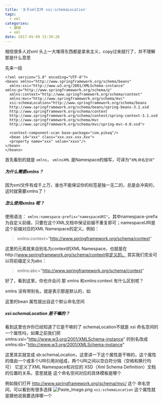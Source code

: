 ```yaml
---
title: '关于xml文件 xsi:schemaLocation'
tags:
  - xml
categories:
  - 基础
  - xml
date: 2017-05-09 15:39:28
---
```


相信很多人对xml 头上一大堆得东西都是拿来主义，copy过来就行了，并不理解那是什么意思

先来一段
```
<?xml version="1.0" encoding="UTF-8"?>
<beans xmlns="http://www.springframework.org/schema/beans"
  xmlns:xsi="http://www.w3.org/2001/XMLSchema-instance" xmlns:p="http://www.springframework.org/schema/p"
  xmlns:context="http://www.springframework.org/schema/context"
  xmlns:mvc="http://www.springframework.org/schema/mvc"
  xsi:schemaLocation="http://www.springframework.org/schema/beans  
  http://www.springframework.org/schema/beans/spring-beans-3.1.xsd  
  http://www.springframework.org/schema/context  
  http://www.springframework.org/schema/context/spring-context-3.1.xsd  
  http://www.springframework.org/schema/mvc  
  http://www.springframework.org/schema/mvc/spring-mvc-4.0.xsd">

  <context:component-scan base-package="com.pikaq"/>
  <bean id="xxx" class="xxx.xxx.xxx.Xxx">
  <property name="xxx" value="xxxx"/>
</bean>
</beans>
```

首先看到的就是  `xmlns`， `xmlnsXML` 是Namespace的缩写，可译为`“XML命名空间”`
##### 为什么需要xmlns？
因为xml文件有成千上万，谁也不能保证你的标签是独一无二的，总是会冲突的，这时就需要xmlns了！

##### 怎么使用xmlns 呢？

使用语法： `xmlns:namespace-prefix="namespaceURI"`。其中namespace-prefix为自定义前缀，只要在这个XML文档中保证前缀不重复即可；namespaceURI是这个前缀对应的XML Namespace的定义。例如：
>xmlns:context="http://www.springframework.org/schema/context"

这里的<component-scan/>元素就来自别名为context的XML Namespace，也就是在http://www.springframework.org/schema/context中定义的。
其实我们完全可以将前缀定义为abc：
>xmlns:abc="http://www.springframework.org/schema/context"

好了，看到这里，你也许会问 那  xmlns 和xmlns:context 有什么区别呢？

xmlns 没有带别名，就是表示那是默认的，如 
><bean id="xxx" class="xxx.xxx.xxx.Xxx">
  <property name="xxx" value="xxxx"/>
</bean>

这里的bean 属性就出自这个默认命名空间

##### xsi:schemaLocation 是干嘛的？
看到这里也许你已经知道了它是干嘛的了
schemaLocation不就是 xsi 命名空间的一个属性吗，如果之前我们把
xmlns:xsi="http://www.w3.org/2001/XMLSchema-instance" 的别名改成
xmlns:sb="http://www.w3.org/2001/XMLSchema-instance"

这里其实就变成 sb:schemaLocation，这里讲一下这个属性是干嘛的，这个属性的值由一个或多个URI引用对组成，两个URI之间以空白符分隔（空格和换行均可）
它定义了XML Namespace和对应的 XSD（Xml Schema Definition）文档的位置的关系，意思就是 这个命名空间对应的具体模板是哪个

例如我们打开 http://www.springframework.org/schema/mvc/ 这个 命名空间，可以看到有很多选择
![Paste_Image.png](http://upload-images.jianshu.io/upload_images/2717496-cd92bf94a507aaaf.png?imageMogr2/auto-orient/strip%7CimageView2/2/w/1240)
`xsi:schemaLocation` 这个属性就是跟他说我要选择哪一个
